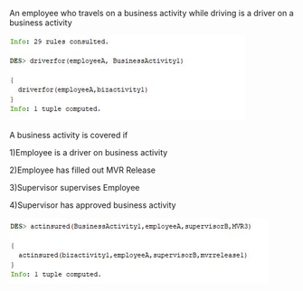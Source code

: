 An employee who travels on a business activity while driving is a driver on a business activity

![rule 1](https://github.com/IS561/EmploymentClassification/blob/master/Assignment3/Images/Capture2.JPG)

A business activity is covered if 

1)Employee is a driver on business activity 

2)Employee has filled out MVR Release

3)Supervisor supervises Employee

4)Supervisor has approved business activity


![rule 2](https://github.com/IS561/EmploymentClassification/blob/master/Assignment3/Images/Capture1.JPG)